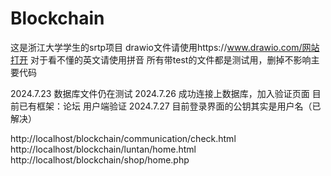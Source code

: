 # Blockchain
这是浙江大学学生的srtp项目
drawio文件请使用https://www.drawio.com/网站打开
对于看不懂的英文请使用拼音
所有带test的文件都是测试用，删掉不影响主要代码

2024.7.23 数据库文件仍在测试
2024.7.26 成功连接上数据库，加入验证页面
		  目前已有框架：论坛
						用户端验证
2024.7.27 目前登录界面的公钥其实是用户名（已解决）

http://localhost/blockchain/communication/check.html
http://localhost/blockchain/luntan/home.html
http://localhost/blockchain/shop/home.php